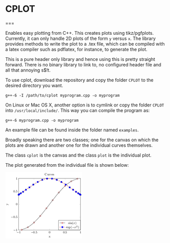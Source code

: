 # CPLOT
===

Enables easy plotting from C++. This creates plots using tikz/pgfplots. Currently, it can only handle 2D plots of the form `y` versus `x`. The library provides methods to write the plot to a .tex file, which can be compiled with a latex compiler such as pdflatex, for instance, to generate the plot.

This is a pure header only library and hence using this is pretty straight forward. There is no binary library to link to, no configured header file and all that annoying s$!t.

To use cplot, download the repository and copy the folder `CPLOT` to the desired directory you want.

	g++-6 -I /path/to/cplot myprogram.cpp -o myprogram

On Linux or Mac OS X, another option is to cymlink or copy the folder `CPLOT` into `/usr/local/include/`. This way you can compile the program as:

	g++-6 myprogram.cpp -o myprogram

An example file can be found inside the folder named `examples`.

Broadly speaking there are two classes; one for the canvas on which the plots are drawn and another one for the individual curves themselves.

The class `cplot` is the canvas and the class `plot` is the individual plot.

The plot generated from the individual file is shown below:

![Trignometric plots](https://github.com/sivaramambikasaran/cplot/blob/master/trig.png)